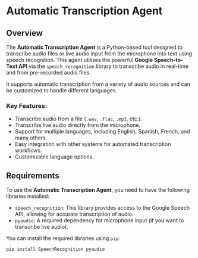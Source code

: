 # Automatic Transcription Agent

## Overview

The **Automatic Transcription Agent** is a Python-based tool designed to transcribe audio files or live audio input from the microphone into text using speech recognition. This agent utilizes the powerful **Google Speech-to-Text API** via the `speech_recognition` library to transcribe audio in real-time and from pre-recorded audio files.

It supports automatic transcription from a variety of audio sources and can be customized to handle different languages.

### Key Features:
- Transcribe audio from a file (`.wav`, `.flac`, `.mp3`, etc.).
- Transcribe live audio directly from the microphone.
- Support for multiple languages, including English, Spanish, French, and many others.
- Easy integration with other systems for automated transcription workflows.
- Customizable language options.

## Requirements

To use the **Automatic Transcription Agent**, you need to have the following libraries installed:

- `speech_recognition`: This library provides access to the Google Speech API, allowing for accurate transcription of audio.
- `pyaudio`: A required dependency for microphone input (if you want to transcribe live audio).

You can install the required libraries using `pip`:

```bash
pip install SpeechRecognition pyaudio

